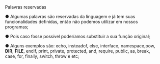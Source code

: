 Palavras reservadas

● Algumas palavras são reservadas da linguagem e já tem suas
funcionalidades definidas, então não podemos utilizar em nossos
programas;

● Pois caso fosse possível poderíamos substituir a sua função original;

● Alguns exemplos são: echo, insteadof, else, interface, namespace,pow,
__DIR__, __FILE__, endif, print, private, protected, and, require, public,
as, break, case, for, finally, switch, throw e etc;